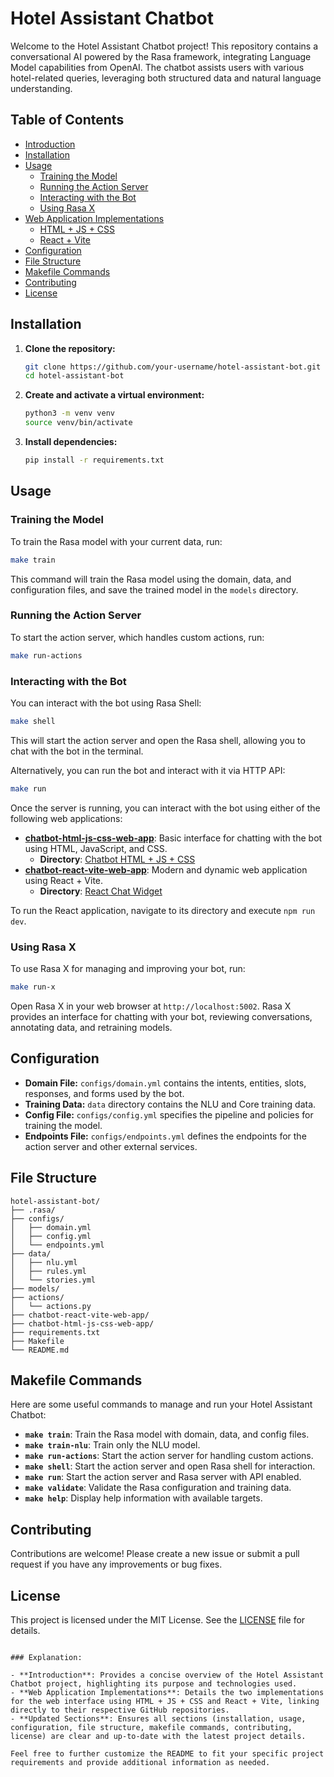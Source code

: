 # Hotel Assistant Chatbot

Welcome to the Hotel Assistant Chatbot project! This repository contains a conversational AI powered by the Rasa framework, integrating Language Model capabilities from OpenAI. The chatbot assists users with various hotel-related queries, leveraging both structured data and natural language understanding.

## Table of Contents

- [Introduction](#introduction)
- [Installation](#installation)
- [Usage](#usage)
  - [Training the Model](#training-the-model)
  - [Running the Action Server](#running-the-action-server)
  - [Interacting with the Bot](#interacting-with-the-bot)
  - [Using Rasa X](#using-rasa-x)
- [Web Application Implementations](#web-application-implementations)
  - [HTML + JS + CSS](#html--js--css)
  - [React + Vite](#react--vite)
- [Configuration](#configuration)
- [File Structure](#file-structure)
- [Makefile Commands](#makefile-commands)
- [Contributing](#contributing)
- [License](#license)

## Installation

1. **Clone the repository:**

   ```sh
   git clone https://github.com/your-username/hotel-assistant-bot.git
   cd hotel-assistant-bot
   ```

2. **Create and activate a virtual environment:**

   ```sh
   python3 -m venv venv
   source venv/bin/activate
   ```

3. **Install dependencies:**
   ```sh
   pip install -r requirements.txt
   ```

## Usage

### Training the Model

To train the Rasa model with your current data, run:

```sh
make train
```

This command will train the Rasa model using the domain, data, and configuration files, and save the trained model in the `models` directory.

### Running the Action Server

To start the action server, which handles custom actions, run:

```sh
make run-actions
```

### Interacting with the Bot

You can interact with the bot using Rasa Shell:

```sh
make shell
```

This will start the action server and open the Rasa shell, allowing you to chat with the bot in the terminal.

Alternatively, you can run the bot and interact with it via HTTP API:

```sh
make run
```

Once the server is running, you can interact with the bot using either of the following web applications:

- **[chatbot-html-js-css-web-app](./chatbot-html-js-css-web-app)**: Basic interface for chatting with the bot using HTML, JavaScript, and CSS.
  - **Directory**: [Chatbot HTML + JS + CSS](https://github.com/JiteshGaikwad/Chatbot-Widget/tree/main)
- **[chatbot-react-vite-web-app](./chatbot-react-vite-web-app)**: Modern and dynamic web application using React + Vite.
  - **Directory**: [React Chat Widget](https://github.com/Wolox/react-chat-widget/tree/master)

To run the React application, navigate to its directory and execute `npm run dev`.

### Using Rasa X

To use Rasa X for managing and improving your bot, run:

```sh
make run-x
```

Open Rasa X in your web browser at `http://localhost:5002`. Rasa X provides an interface for chatting with your bot, reviewing conversations, annotating data, and retraining models.

## Configuration

- **Domain File:** `configs/domain.yml` contains the intents, entities, slots, responses, and forms used by the bot.
- **Training Data:** `data` directory contains the NLU and Core training data.
- **Config File:** `configs/config.yml` specifies the pipeline and policies for training the model.
- **Endpoints File:** `configs/endpoints.yml` defines the endpoints for the action server and other external services.

## File Structure

```plaintext
hotel-assistant-bot/
├── .rasa/
├── configs/
│   ├── domain.yml
│   ├── config.yml
│   └── endpoints.yml
├── data/
│   ├── nlu.yml
│   ├── rules.yml
│   └── stories.yml
├── models/
├── actions/
│   └── actions.py
├── chatbot-react-vite-web-app/
├── chatbot-html-js-css-web-app/
├── requirements.txt
├── Makefile
└── README.md
```

## Makefile Commands

Here are some useful commands to manage and run your Hotel Assistant Chatbot:

- **`make train`**: Train the Rasa model with domain, data, and config files.
- **`make train-nlu`**: Train only the NLU model.
- **`make run-actions`**: Start the action server for handling custom actions.
- **`make shell`**: Start the action server and open Rasa shell for interaction.
- **`make run`**: Start the action server and Rasa server with API enabled.
- **`make validate`**: Validate the Rasa configuration and training data.
- **`make help`**: Display help information with available targets.

## Contributing

Contributions are welcome! Please create a new issue or submit a pull request if you have any improvements or bug fixes.

## License

This project is licensed under the MIT License. See the [LICENSE](LICENSE) file for details.

```

### Explanation:

- **Introduction**: Provides a concise overview of the Hotel Assistant Chatbot project, highlighting its purpose and technologies used.
- **Web Application Implementations**: Details the two implementations for the web interface using HTML + JS + CSS and React + Vite, linking directly to their respective GitHub repositories.
- **Updated Sections**: Ensures all sections (installation, usage, configuration, file structure, makefile commands, contributing, license) are clear and up-to-date with the latest project details.

Feel free to further customize the README to fit your specific project requirements and provide additional information as needed.
```
